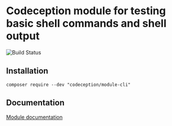 # Codeception module for testing basic shell commands and shell output

![Build Status](https://github.com/Codeception/module-cli/workflows/CI/badge.svg)

## Installation

```
composer require --dev "codeception/module-cli"
```

## Documentation

<a href="https://codeception.com/docs/modules/Cli">Module documentation</a>
